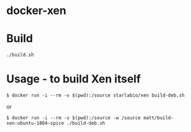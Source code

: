 docker-xen
===========

# Build

```
./build.sh
```

# Usage - to build Xen itself



```
$ docker run -i --rm -v $(pwd):/source starlabio/xen build-deb.sh
```

or

```
$ docker run -i --rm -v $(pwd):/source -w /source matt/build-xen:ubuntu-1804-spice ./build-deb.sh
```
